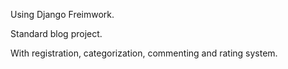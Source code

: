 Using Django Freimwork.

Standard blog project.

With registration, categorization, commenting and rating system.
